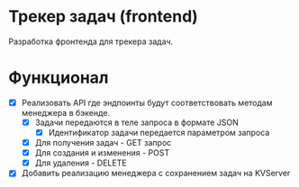 # Трекер задач (frontend)

Разработка фронтенда для трекера задач.

# Функционал

- [x] Реализовать API где эндпоинты будут соответствовать методам менеджера в бэкенде.
    - [x] Задачи передаются в теле запроса в формате JSON
        - [x] Идентификатор задачи передается параметром запроса
    - [x] Для получения задач - GET запрос
    - [x] Для создания и изменения - POST
    - [x] Для удаления - DELETE

- [x] Добавить реализацию менеджера с сохранением задач на KVServer